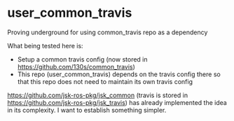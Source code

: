 # user_common_travis
Proving underground for using common_travis repo as a dependency

What being tested here is:

* Setup a common travis config (now stored in https://github.com/130s/common_travis)
* This repo (user_common_travis) depends on the travis config there so that this repo does not need to maintain its own travis config

https://github.com/jsk-ros-pkg/jsk_common (travis is stored in https://github.com/jsk-ros-pkg/jsk_travis) has already implemented the idea in its complexity. I want to establish something simpler.


